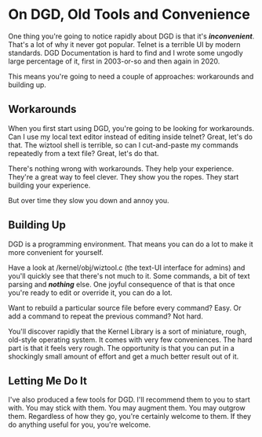 # On DGD, Old Tools and Convenience

One thing you're going to notice rapidly about DGD is that it's ***inconvenient***. That's a lot of why it never got popular. Telnet is a terrible UI by modern standards. DGD Documentation is hard to find and I wrote some ungodly large percentage of it, first in 2003-or-so and then again in 2020.

This means you're going to need a couple of approaches: workarounds and building up.

## Workarounds

When you first start using DGD, you're going to be looking for workarounds. Can I use my local text editor instead of editing inside telnet? Great, let's do that. The wiztool shell is terrible, so can I cut-and-paste my commands repeatedly from a text file? Great, let's do that.

There's nothing wrong with workarounds. They help your experience. They're a great way to feel clever. They show you the ropes. They start building your experience.

But over time they slow you down and annoy you.

## Building Up

DGD is a programming environment. That means you can do a lot to make it more convenient for yourself.

Have a look at /kernel/obj/wiztool.c (the text-UI interface for admins) and you'll quickly see that there's not much to it. Some commands, a bit of text parsing and ***nothing*** else. One joyful consequence of that is that once you're ready to edit or override it, you can do a lot.

Want to rebuild a particular source file before every command? Easy. Or add a command to repeat the previous command? Not hard.

You'll discover rapidly that the Kernel Library is a sort of miniature, rough, old-style operating system. It comes with very few conveniences. The hard part is that it feels very rough. The opportunity is that you can put in a shockingly small amount of effort and get a much better result out of it.

## Letting Me Do It

I've also produced a few tools for DGD. I'll recommend them to you to start with. You may stick with them. You may augment them. You may outgrow them. Regardless of how they go, you're certainly welcome to them. If they do anything useful for you, you're welcome.
